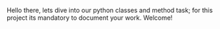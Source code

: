 Hello there, lets dive into our python classes and method task; for this project its mandatory to document your work. Welcome!
